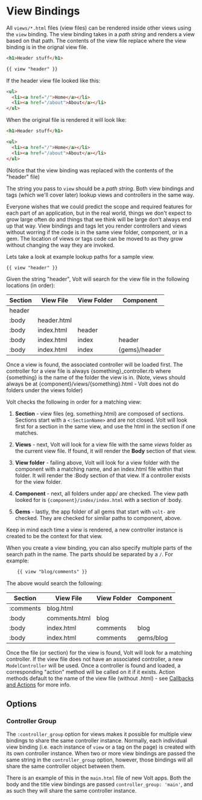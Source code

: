 # View Bindings

All ```views/*.html``` files (view files) can be rendered inside other views using the ```view``` binding.  The view binding takes in a *path string* and renders a view based on that path.  The contents of the view file replace where the view binding is in the orignal view file.


```html
<h1>Header stuff</h1>

{{ view "header" }}
```

If the header view file looked like this:

```html
<ul>
  <li><a href="/">Home</a></li>
  <li><a href="/about">About</a></li>
</ul>
```

When the original file is rendered it will look like:

```html
<h1>Header stuff</h1>

<ul>
  <li><a href="/">Home</a></li>
  <li><a href="/about">About</a></li>
</ul>
```
(Notice that the view binding was replaced with the contents of the "header" file)

The string you pass to ```view``` should be a *path string*.  Both view bindings and tags (which we'll cover later) lookup views and controllers in the same way.

Everyone wishes that we could predict the scope and required features for each part of an application, but in the real world, things we don't expect to grow large often do and things that we think will be large don't always end up that way.  View bindings and tags let you render controllers and views without worring if the code is in the same view folder, component, or in a gem.  The location of views or tags code can be moved to as they grow without changing the way they are invoked.

Lets take a look at example lookup paths for a sample view.

```html
{{ view "header" }}
```

Given the string "header", Volt will search for the view file in the following locations (in order):

| Section   | View File    | View Folder    | Component   |
|-----------|--------------|----------------|-------------|
| header    |              |                |             |
| :body     | header.html  |                |             |
| :body     | index.html   | header         |             |
| :body     | index.html   | index          | header      |
| :body     | index.html   | index          | {gems}/header |

Once a view is found, the associated controller will be loaded first.  The controller for a view file is always {something}_controller.rb where {something} is the name of the folder the view is in.  (Note, views should always be at {component}/views/{something}.html - Volt does not do folders under the views folder)

Volt checks the following in order for a matching view:

1. **Section** - view files (eg. something.html) are composed of sections.  Sections start with a ```<:SectionName>``` and are not closed.  Volt will look first for a section in the same view, and use the html in the section if one matches.

2. **Views** - next, Volt will look for a view file with the same *views* folder as the current view file.  If found, it will render the **Body** section of that view.

3. **View folder** - failing above, Volt will look for a view folder with the component with a matching name, and an index.html file within that folder.  It will render the :Body section of that view.  If a controller exists for the view folder.

4. **Component** - next, all folders under app/ are checked.  The view path looked for is ```{component}/index/index.html``` with a section of :body.

5. **Gems** - lastly, the app folder of all gems that start with ```volt-``` are checked.  They are checked for similar paths to component, above.

Keep in mind each time a view is rendered, a new controller instance is created to be the context for that view.

When you create a view binding, you can also specify multiple parts of the search path in the name.  The parts should be separated by a ```/```.  For example:

```html
    {{ view "blog/comments" }}
```

The above would search the following:

| Section   | View File    | View Folder    | Component   |
|-----------|--------------|----------------|-------------|
| :comments | blog.html    |                |             |
| :body     | comments.html| blog           |             |
| :body     | index.html   | comments       | blog        |
| :body     | index.html   | comments       | gems/blog   |

Once the file (or section) for the view is found, Volt will look for a matching controller.  If the view file does not have an associated controller, a new ```ModelController``` will be used.  Once a controller is found and loaded, a corresponding "action" method will be called on it if it exists.  Action methods default to the name of the view file (without .html) - see [Callbacks and Actions](callbacks_and_actions.md) for more info.

## Options

### Controller Group

The `:controller_group` option for views makes it possible for multiple view bindings to share the same controller instance. Normally, each individual view binding (i.e. each instance of `view` or a tag on the page) is created with its own controller instance. When two or more view bindings are passed the same string in the `controller_group` option, however, those bindings will all share the same controller object between them.

There is an example of this in the `main.html` file of new Volt apps. Both the body and the title view bindings are passed `controller_group: 'main'`, and as such they will share the same controller instance.